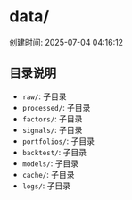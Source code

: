 # data/

创建时间: 2025-07-04 04:16:12

## 目录说明

- `raw/`: 子目录
- `processed/`: 子目录
- `factors/`: 子目录
- `signals/`: 子目录
- `portfolios/`: 子目录
- `backtest/`: 子目录
- `models/`: 子目录
- `cache/`: 子目录
- `logs/`: 子目录
